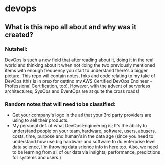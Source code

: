 # devops

## What is this repo all about and why was it created?

### Nutshell:

DevOps is such a new field that after reading about it, doing it in the real world and thinking about it when not doing the two previously mentioned items with enough frequency you start to understand there's a bigger picture. This repo will contain notes, links and code relating to my take of DevOps (this is in prep for getting my AWS Certified DevOps Engineer - Professional Certification, too). However, with the advent of serverless architectures; SysOps and EventOps are at quite the cross roads!

### Random notes that will need to be classified:
- Get your company's logo in the ad that your 3rd party providers are using to sell their products.
- My personal def. of what DevOps Engineering is; It's the ability to understand people on your team, hardware, software, users, abusers, costs, time, purpose and human's in the data age (since you need to understand how use big hardware and software to do enterprise level data science, I'm throwing data science info in here too. Also, we need to be learning from all of our data via insights; performance, predictions for systems and users.)

